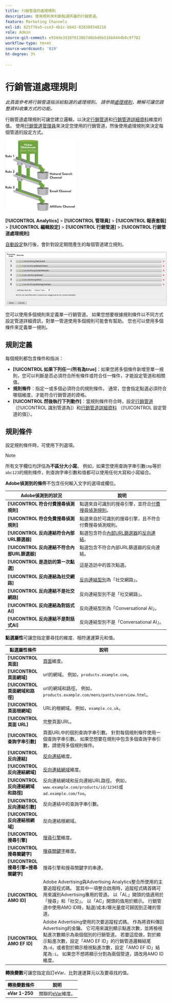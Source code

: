 ```yaml
---
title: 行銷管道的處理規則
description: 使用規則來判斷點選所屬的行銷管道。
feature: Marketing Channels
exl-id: 825f70a5-cce3-4b1c-bb42-828388348216
role: Admin
source-git-commit: e934de3938f013067d6bbd6b516b0444b0c9f782
workflow-type: tm+mt
source-wordcount: '819'
ht-degree: 3%

---
```


# 行銷管道處理規則

_此頁面參考將行銷管道指派給點選的處理規則。 請參閱[處理規則](../general/processing-rules/pr-overview.md)，瞭解可讓您調整資料收集方式的功能。_

行銷管道處理規則可讓您建立邏輯，以決定[行銷管道](/help/components/dimensions/marketing-channel.md)和[行銷管道詳細資料](/help/components/dimensions/marketing-detail.md)維度的值。 使用[行銷管道管理員](c-channels.md)來決定您使用的行銷管道，然後使用處理規則來決定每個管道的設定方式。

![行銷管道貯體](assets/buckets_2.png)

**[!UICONTROL Analytics]** > **[!UICONTROL 管理員]** > **[!UICONTROL 報表套裝]** > **[!UICONTROL 編輯設定]** > **[!UICONTROL 行銷管道]** > **[!UICONTROL 行銷管道處理規則]**

[自動設定](/help/components/c-marketing-channels/c-getting-started-mchannel.md)執行後，會針對設定期間產生的每個管道建立規則。

![預設規則](assets/marketing_channel_rules.png)

您可以使用多個規則來定義單一行銷管道。 如果您想要根據規則條件以不同方式設定管道詳細資訊，對單一管道使用多個規則可能會有幫助。 您也可以使用多個條件來定義單一規則。

## 規則定義

每個規則都包含條件和指派：

* **[!UICONTROL 如果下列任一/所有為true]**：如果您將多個條件新增至單一規則，您可以判斷是否必須符合所有條件或符合任一條件，才能設定管道和相關值。
* **規則條件**：指定一或多個必須符合的規則條件。 通常，您會指定點選必須符合哪個維度，才能符合行銷管道的資格。
* **[!UICONTROL 然後執行下列動作]**：當規則條件符合時，設定[行銷管道](/help/components/dimensions/marketing-channel.md) （[!UICONTROL 識別管道為]）和[行銷管道詳細資料](/help/components/dimensions/marketing-detail.md) （[!UICONTROL 設定管道的值]）。

## 規則條件

設定規則條件時，可使用下列選項。

>[!NOTE]
>
>所有文字欄位均評估為&#x200B;**不區分大小寫**。 例如，如果您使用查詢字串引數`cmp`等於`abc123`的規則條件，則查詢字串引數和值都可以使用任何大寫和小寫組合。

**Adobe偵測到的條件**&#x200B;不包含任何輸入文字的選項或欄位。

| Adobe偵測到的狀況 | 說明 |
|---|---|
| **[!UICONTROL 符合付費搜尋偵測規則]** | 點選來自可識別的搜尋引擎，並符合[付費搜尋偵測規則](../general/paid-search-detection/paid-search-detection.md)。 |
| **[!UICONTROL 符合免費搜尋偵測規則]** | 點選來自於可識別的搜尋引擎，且不符合付費搜尋偵測規則。 |
| **[!UICONTROL 反向連結符合內部URL篩選器]** | 點選包含符合[內部URL篩選器](/help/components/dimensions/referrer.md)的[反向連結](../general/internal-url-filter-admin.md)。 |
| **[!UICONTROL 反向連結不符合內部URL篩選器]** | 點選包含不符合內部URL篩選器的反向連結。 |
| **[!UICONTROL 是造訪的第一次點選]** | 這是造訪中的首次點選。 |
| **[!UICONTROL 反向連結為社交網路]** | [反向連結型別](/help/components/dimensions/referrer-type.md)為「社交網路」。 |
| **[!UICONTROL 反向連結不是社交網路]** | 反向連結型別不是「社交網路」。 |
| **[!UICONTROL 反向連結為對話式AI]** | 反向連結型別為「Conversational AI」。 |
| **[!UICONTROL 反向連結不是對話式AI]** | 反向連結型別不是「Conversational AI」。 |

**點選屬性**&#x200B;可讓您指定要尋找的維度、相符運運算元和值。

| 點選屬性條件 | 說明 |
|---|---|
| **[!UICONTROL 頁面]** | [頁面](/help/components/dimensions/page.md)維度。 |
| **[!UICONTROL 頁面網域]** | url的網域。 例如，`products.example.com`。 |
| **[!UICONTROL 頁面網域和路徑]** | url的網域和路徑。 例如，`products.example.com/mens/pants/overview.html`。 |
| **[!UICONTROL 頁面根網域]** | URL的根網域。 例如，`example.co.uk`。 |
| **[!UICONTROL 頁面 URL]** | 完整頁面URL。 |
| **[!UICONTROL 查詢字串引數]** | 頁面URL中的個別查詢字串引數。 針對每個規則條件使用一個查詢字串引數。 如果您想要在規則中包含多個查詢字串引數，請使用多個規則條件。 |
| **[!UICONTROL 反向連結]** | [反向連結](/help/components/dimensions/referrer.md)維度。 |
| **[!UICONTROL 反向連結網域]** | [反向連結網域](/help/components/dimensions/referring-domain.md)維度。 |
| **[!UICONTROL 反向連結網域和路徑]** | 反向連結網域和反向連結URL路徑。 例如，`www.example.com/products/id/12345`或`ad.example.com/foo`。 |
| **[!UICONTROL 反向連結引數]** | 反向連結中的查詢字串引數。 |
| **[!UICONTROL 反向連結根網域]** | 反向連結根網域。 |
| **[!UICONTROL 搜尋引擎]** | [搜尋引擎](/help/components/dimensions/search-engine.md)維度。 |
| **[!UICONTROL 搜尋關鍵字]** | [搜尋關鍵字](/help/components/dimensions/search-keyword.md)維度。 |
| **[!UICONTROL 搜尋引擎+搜尋關鍵字]** | 搜尋引擎和搜尋關鍵字的串連。 |
| **[!UICONTROL AMO ID]** | Adobe Advertising與Advertising Analytics整合所使用的主要追蹤程式碼。 當其中一項整合啟用時，追蹤程式碼首碼可用來識別Advertising專用的管道。 以「AL」開頭的值適用於「搜尋」和「社交」。 以「AC」開頭的值用於顯示。 行銷管道中使用AMO ID時，點選/成本/曝光量度可歸因到正確的管道。 |
| **[!UICONTROL AMO EF ID]** | Adobe Advertising使用的次要追蹤程式碼。 作為將資料傳回Advertising的金鑰。 它可用來識別顯示點進次數，並將檢視點進次數顯示為兩個個別的行銷管道。 若要這麼做，對於顯示點進次數，設定「AMO EF ID」的行銷管道邏輯結尾為`:d`，或者對於顯示檢視點進次數，設定「AMO EF ID」結尾為`:i`。 如果您不想將顯示分割為兩個管道，請改用AMO ID維度。 |

**轉換變數**&#x200B;可讓您指定自訂eVar、比對運運算元以及要尋找的值。

| 轉換變數條件 | 說明 |
|---|---|
| **eVar 1-250** | 關聯的[eVar](/help/components/dimensions/evar.md)維度。 |
